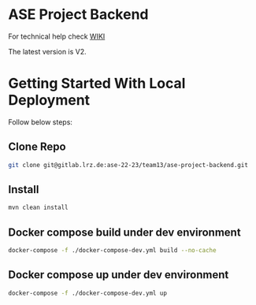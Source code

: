 # ASE Project Backend

For technical help check [WIKI](https://gitlab.lrz.de/ase-22-23/team13/ase-project-backend/-/wikis/home)

The latest version is V2.

# Getting Started With Local Deployment
Follow below steps:
## Clone Repo
```bash
git clone git@gitlab.lrz.de:ase-22-23/team13/ase-project-backend.git
```

## Install
```bash
mvn clean install
```

## Docker compose build under dev environment
```bash
docker-compose -f ./docker-compose-dev.yml build --no-cache
```

## Docker compose up under dev environment
```bash
docker-compose -f ./docker-compose-dev.yml up
```

